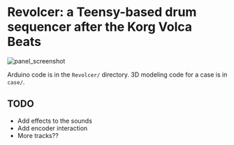# Revolcer: a Teensy-based drum sequencer after the Korg Volca Beats

![panel_screenshot](https://user-images.githubusercontent.com/443389/195657278-f46f5c4b-3d7c-4c44-bd06-f62e394b8202.png)

Arduino code is in the `Revolcer/` directory. 3D modeling code for a case is in `case/`.

## TODO

- Add effects to the sounds
- Add encoder interaction
- More tracks??
